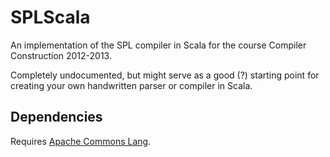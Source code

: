 SPLScala
========
An implementation of the SPL compiler in Scala for the course Compiler Construction 2012-2013.

Completely undocumented, but might serve as a good (?) starting point for creating your own handwritten parser or compiler in Scala.

Dependencies
------------
Requires [Apache Commons Lang](http://commons.apache.org/proper/commons-lang/index.html).
